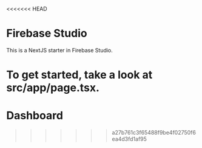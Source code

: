 <<<<<<< HEAD
# Firebase Studio

This is a NextJS starter in Firebase Studio.

To get started, take a look at src/app/page.tsx.
=======
# Dashboard
>>>>>>> a27b761c3f65488f9be4f02750f6ea4d3fd1af95
